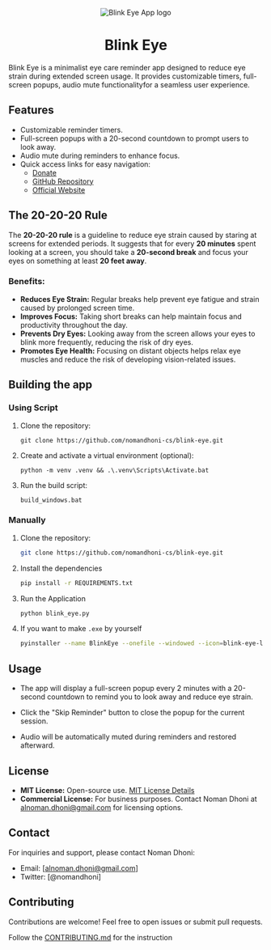 <p align="center">
  <img src="https://raw.githubusercontent.com/nomandhoni-cs/blink-eye/master/blink-eye-logo.png" alt="Blink Eye App logo">
</p>
<h1 align="center">Blink Eye</h1>

Blink Eye is a minimalist eye care reminder app designed to reduce eye strain during extended screen usage. It provides customizable timers, full-screen popups, audio mute functionalityfor a seamless user experience.

## Features

- Customizable reminder timers.
- Full-screen popups with a 20-second countdown to prompt users to look away.
- Audio mute during reminders to enhance focus.
- Quick access links for easy navigation:
  - [Donate](https://www.buymeacoffee.com/nomandhoni)
  - [GitHub Repository](https://github.com/nomandhoni-cs/blink-eye)
  - [Official Website](https://blinkeye.vercel.app/)

## The 20-20-20 Rule

The **20-20-20 rule** is a guideline to reduce eye strain caused by staring at screens for extended periods. It suggests that for every **20 minutes** spent looking at a screen, you should take a **20-second break** and focus your eyes on something at least **20 feet away**.

### Benefits:

- **Reduces Eye Strain:** Regular breaks help prevent eye fatigue and strain caused by prolonged screen time.
- **Improves Focus:** Taking short breaks can help maintain focus and productivity throughout the day.
- **Prevents Dry Eyes:** Looking away from the screen allows your eyes to blink more frequently, reducing the risk of dry eyes.
- **Promotes Eye Health:** Focusing on distant objects helps relax eye muscles and reduce the risk of developing vision-related issues.


## Building the app

### Using Script

1. Clone the repository:

    ```command
    git clone https://github.com/nomandhoni-cs/blink-eye.git
    ```

2. Create and activate a virtual environment (optional):

    ```command
    python -m venv .venv && .\.venv\Scripts\Activate.bat
    ```

3. Run the build script:

    ```command
    build_windows.bat
    ```

### Manually

1. Clone the repository:

    ```bash
    git clone https://github.com/nomandhoni-cs/blink-eye.git

2. Install the dependencies

    ```bash
    pip install -r REQUIREMENTS.txt
3. Run the Application

    ```bash
    python blink_eye.py
4. If you want to make ```.exe``` by yourself

    ```bash
    pyinstaller --name BlinkEye --onefile --windowed --icon=blink-eye-logo.ico --hidden-import plyer.platforms.win.notification blink-eye.py


## Usage

- The app will display a full-screen popup every 2 minutes with a 20-second countdown to remind you to look away and reduce eye strain.

- Click the "Skip Reminder" button to close the popup for the current session.

- Audio will be automatically muted during reminders and restored afterward.

## License

- **MIT License:** Open-source use. [MIT License Details](./LICENSE.txt)
- **Commercial License:** For business purposes. Contact Noman Dhoni at alnoman.dhoni@gmail.com for licensing options.

## Contact

For inquiries and support, please contact Noman Dhoni:

- Email: [alnoman.dhoni@gmail.com]
- Twitter: [@nomandhoni]

## Contributing

Contributions are welcome! Feel free to open issues or submit pull requests.

Follow the [CONTRIBUTING.md](https://github.com/nomandhoni-cs/blink-eye/blob/website/CONTRIBUTING.md) for the instruction
